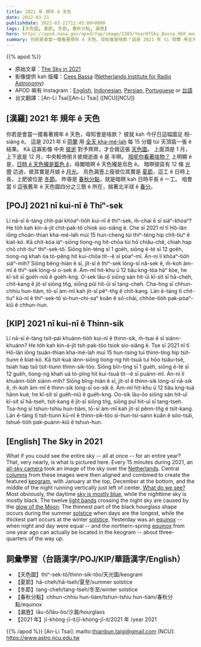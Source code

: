 ```yaml
---
title: 2021 年 規年 ê 天色
date: 2022-03-21
publishdate: 2022-03-21T11:45:00+0800
tags: [天色圖, 夏節, 冬節, 春秋分點, 漏壼]
hero: https://apod.nasa.gov/apod/fap/image/2203/YearOfSky_Bassa_960_annotated.jpg
summary: 你若是會當一擺看著規年 ê 天色，毋知會是啥款？這是 2021 年 tī 荷蘭 用全天 kha-mé-lah 每 15 分鐘 tùi 天頂翕一張 ê 結果。
---
```


{{% apod %}}

- 原始文章：[The Sky in 2021](https://apod.nasa.gov/apod/ap220321.html)
- 影像提供 kah 版權：[Cees Bassa](https://twitter.com/cgbassa) ([Netherlands Institute for Radio Astronomy](https://www.astron.nl/about/))
- APOD 嘛有 Instagram：[English](https://www.instagram.com/astronomypicturesdaily/), [Indonesian](https://www.instagram.com/apod.id/), [Persian](https://www.instagram.com/avastarapod/), [Portuguese](https://www.instagram.com/apodbrasil/) or [台語](https://www.instagram.com/apod_taigi/)
- 台文翻譯：[An-Li Tsai][An-Li Tsai] ([NCU][NCU])

## [漢羅] 2021 年 規年 ê 天色
你若是會當一擺看著規年 ê 天色，毋知會是啥款？
彼就 kah 今仔日這幅圖足 相-siâng ê。
這是 2021 年 tī [荷蘭][Netherlands] 用 [全天 kha-mé-lah][all-sky camera] 每 15 分鐘 tùi 天頂翕一張 ê 結果。
Kā 這寡影像 中央 [彼逝][columns] 對予齊齊，才合做這張 [天色圖][keogram]。
上面頂是 1 月，上下底是 12 月，中央較倚倒爿彼規逝直 ê 是 半暝。
[按呢你看著啥物？][What do we see?]
上明顯 ê 是，[日時 ê 天色攏是藍色 ê][sky is mostly blue]，毋閣暗暝 ê 天色攏是烏色 ê。
暗暝彼區有 12 條 [光帶][light bands t] 迒過，彼其實是月娘 ê [月光][glow of the Moon]。
烏色漏壼上瘦彼位其實是 [夏節][solstice 1]，這工 ê 日時上長，上肥彼位是 [冬節][solstice 2]。
昨昏是 [春秋分點][equinox]，就是暗暝 kah 日時平長 ê 一工。
咱會當 tī 這張舊年 ê 天色圖四分之三懸 ê 所在，揣著北半球 ê [春分][equinox t]。

## [POJ] 2021 nî kui-nî ê Thiⁿ-sek
Lí nā-sī ē-tàng chi̍t-pái khòaⁿ-tio̍h kui-nî ê thiⁿ-sek, m̄-chai ē sī siáⁿ-khóaⁿ?
He to̍h kah kin-á-ji̍t chit-pak-tô͘ chiok sio-siâng ê.
Che sī 2021 nî tī Hô-lân iōng choân-thian kha-mé-lah múi 15 hun-cheng tùi thiⁿ-téng hip chi̍t-tiuⁿ ê kiat-kó.
Kā chi̍t-kóa iáⁿ-siōng tiong-ng hit-chōa tùi hō͘ chiâu-chê, chiah hap chō chit-tiuⁿ thiⁿ-sek-tô͘.
Siōng bīn-téng sī 1 goe̍h, siōng ē-té sī 12 goe̍h, tiong-ng khah óa tò-pêng hit kui-chōa ti̍t--ê sī pòaⁿ-mî.
Án-ni lí khòaⁿ-tio̍h siáⁿ-mih?
Siōng bêng-hián ê sī, ji̍t-sî ê thiⁿ-sek lóng-sī nâ-sek ê, m̄-koh àm-mî ê thiⁿ-sek lóng-sī o͘-sek ê.
Àm-mî hit-khu ū 12 tiâu kng-tòa hāⁿ kòe, he kî-si̍t sī goe̍h-niû ê goe̍h-kng.
O͘-sek lāu-ô͘ siōng sán hit-ūi kî-si̍t sī hā-cheh, chit-kang ê ji̍t-sî siōng tn̂g, siōng pûi hit-ūi sī tang-cheh.
Cha-hng sī chhun-chhiu hun-tiám, tō-sī àm-mî kah ji̍t-sî pêⁿ-tn̂g ê chi̍t-kang.
Lán ē-tàng tī chit-tiuⁿ kū-nî ê thiⁿ-sek-tô͘ sì-hun-chi-saⁿ koân ê só͘-chāi, chhōe-tio̍h pak-pòaⁿ-kiû ê chhun-hun.

## [KIP] 2021 nî kui-nî ê Thinn-sik
Lí nā-sī ē-tàng tsi̍t-pái khuànn-tio̍h kui-nî ê thinn-sik, m̄-tsai ē sī siánn-khuánn?
He to̍h kah kin-á-ji̍t tsit-pak-tôo tsiok sio-siâng ê.
Tse sī 2021 nî tī Hô-lân iōng tsuân-thian kha-mé-lah muí 15 hun-tsing tuì thinn-tíng hip tsi̍t-tiunn ê kiat-kó.
Kā tsi̍t-kuá iánn-siōng tiong-ng hit-tsuā tuì hōo tsiâu-tsê, tsiah hap tsō tsit-tiunn thinn-sik-tôo.
Siōng bīn-tíng sī 1 gue̍h, siōng ē-té sī 12 gue̍h, tiong-ng khah uá tò-pîng hit kui-tsuā ti̍t--ê sī puànn-mî.
Án-ni lí khuànn-tio̍h siánn-mih?
Siōng bîng-hián ê sī, ji̍t-sî ê thinn-sik lóng-sī nâ-sik ê, m̄-koh àm-mî ê thinn-sik lóng-sī oo-sik ê.
Àm-mî hit-khu ū 12 tiâu kng-tuà hānn kuè, he kî-si̍t sī gue̍h-niû ê gue̍h-kng.
Oo-sik lāu-ôo siōng sán hit-uī kî-si̍t sī hā-tseh, tsit-kang ê ji̍t-sî siōng tn̂g, siōng puî hit-uī sī tang-tseh.
Tsa-hng sī tshun-tshiu hun-tiám, tō-sī àm-mî kah ji̍t-sî pênn-tn̂g ê tsi̍t-kang.
Lán ē-tàng tī tsit-tiunn kū-nî ê thinn-sik-tôo sì-hun-tsi-sann kuân ê sóo-tsāi, tshuē-tio̍h pak-puànn-kiû ê tshun-hun.

## [English] The Sky in 2021
What if you could see the entire sky -- all at once -- for an entire year?
That, very nearly, is what is pictured here.
Every 15 minutes during 2021, an [all-sky camera][all-sky camera] took an image of the sky over the [Netherlands][Netherlands].
Central [columns][columns] from these images were then aligned and combined to create the featured [keogram][keogram], with January at the top, December at the bottom, and the middle of the night running vertically just left of center.
[What do we see?][What do we see?] Most obviously, the daytime [sky is mostly blue][sky is mostly blue], while the nighttime sky is mostly black.
The twelve [light bands][light bands e] crossing the night sky are caused by the [glow of the Moon][glow of the Moon].
The thinnest part of the black hourglass shape occurs during the summer [solstice][solstice 1] when days are the longest, while the thickest part occurs at the winter [solstice][solstice 2].
Yesterday was an [equinox][equinox] -- when night and day were equal -- and the northern-spring [equinox][equinox e] from one year ago can actually be located in the keogram -- about three-quarters of the way up.

## 詞彙學習（台語漢字/POJ/KIP/華語漢字/English）
- 【天色圖】thiⁿ-sek-tô͘/thinn-sik-tôo/天光圖/keogram
- 【夏節】hā-cheh/hā-tseh/夏至/summer solstice
- 【冬節】tang-cheh/tang-tseh/冬至/winter solstice
- 【春秋分點】chhun-chhiu hun-tiám/tshun-tshiu hun-tiám/春秋分點/equinox
- 【漏壼】lāu-ô͘/lāu-ôo/沙漏/hourglass
- 【2021 年】jī-khòng-jī-it/jī-khòng-jī-it/2021 年 /year 2021


{{% /apod %}}
[An-Li Tsai]: mailto:thianbun.taigi@gmail.com
[NCU]: https://www.astro.ncu.edu.tw

[copyright]: https://apod.nasa.gov/apod/fap/lib/about_apod.html#srapply

[all-sky camera]:https://apod.nasa.gov/apod/ap011119.html
[Netherlands]:https://en.wikipedia.org/wiki/Netherlands
[columns]:https://commons.wikimedia.org/wiki/File:Keogram_explainer.gif
[keogram]:https://victoriaweather.ca/keogram.php#:~:text=What%20is%20a%20keogram
[What do we see?]:https://i1.sndcdn.com/artworks-000064777927-e3ahj5-t500x500.jpg
[sky is mostly blue]:https://spaceplace.nasa.gov/blue-sky/en/
[light bands e]:https://apod.nasa.gov/apod/ap220301.html
[light bands t]:https://apod.tw/daily/20220301/
[glow of the Moon]:https://skyandtelescope.org/astronomy-news/how-bright-moon-exactly/
[solstice 1]:https://scijinks.gov/solstice/
[solstice 2]:https://blogs.nasa.gov/Watch_the_Skies/tag/solstice/
[equinox]:https://blogs.nasa.gov/Watch_the_Skies/tag/equinox/
[equinox e]:https://apod.nasa.gov/apod/ap220320.html
[equinox t]:https://apod.tw/daily/20220320/
